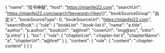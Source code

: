 {
  "name": "找书神器",
  "host": "https://mianfei22.com",
  "searchUrl": "https://mianfei22.com/search?keyword={{key}}",
  "bookSourceGroup": "自定义",
  "bookSourceType": 0,
  "bookSourceUrl": "https://mianfei22.com",
  "searchBook": {
    "rule": {
      "bookList": ".book-list li",
      "name": "a.title",
      "author": "p.author",
      "bookUrl": "a@href",
      "coverUrl": "img@src",
      "intro": "p.intro"
    }
  },
  "toc": {
    "rule": {
      "chapterList": ".chapter-list li",
      "chapterName": "a",
      "chapterUrl": "a@href"
    }
  },
  "content": {
    "rule": {
      "content": ".chapter-content"
    }
  }
}
